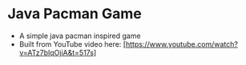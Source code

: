 # Java Pacman Game
- A simple java pacman inspired game
- Built from YouTube video here: [https://www.youtube.com/watch?v=ATz7bIqOjiA&t=517s]

